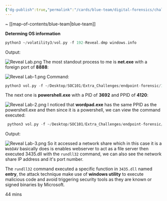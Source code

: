 ```yaml
---
{"dg-publish":true,"permalink":"/cards/blue-team/digital-forensics/challenges/reveal-lab/"}
---
```


~ [[map-of-contents/blue-team\|blue-team]] 

**Determing OS information**
```C
python3 ~/volatility3/vol.py -f 192-Reveal.dmp windows.info
```

Output:

![Reveal Lab.png](/img/user/cards/blue-team/digital-forensics/images/Reveal%20Lab.png)
The most standout process to me is **net.exe** with a foreign port of **8888**:

![Reveal Lab-1.png](/img/user/cards/blue-team/digital-forensics/images/Reveal%20Lab-1.png)
Command:

```C
python3 vol.py -f ~/Desktop/SOC101/Extra_Challenges/endpoint-forensic/192-Reveal.dmp windows.netstat
```

The next one is **powershell.exe** with a PID of **3692** and PPID of **4120**:

![Reveal Lab-2.png](/img/user/cards/blue-team/digital-forensics/images/Reveal%20Lab-2.png)
I noticed that **wordpad.exe** has the same PPID as the powershell.exe and then since it is a powershell, we can view the command executed:

```C
 python3 vol.py -f ~/Desktop/SOC101/Extra_Challenges/endpoint-forensic/192-Reveal.dmp windows.cmdline
```

Output:

![Reveal Lab-3.png](/img/user/cards/blue-team/digital-forensics/images/Reveal%20Lab-3.png)
So it accessed a network share which in this case it is a `WebDAV` basically does is enables webserver to act as a file server then executed 3435.dll with the `rundll32` command, we can also see the network share IP address and it's port number.

The `rundll32` command executed a specific function in `3435.dll` named **entry**, the attack technique make use of **windows utility** to execute malicious code and avoid triggering security tools as they are known or signed binaries by Microsoft.

44 mins

